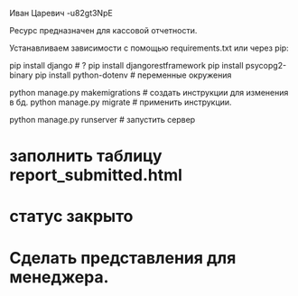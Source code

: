 Иван Царевич   -u82gt3NpE

Ресурс предназначен для кассовой отчетности. 

Устанавливаем зависимости c помощью requirements.txt или через pip:  

pip install django  # ?
pip install djangorestframework
pip install psycopg2-binary
pip install python-dotenv  # переменные окружения

python manage.py makemigrations  # создать инструкции для изменения в бд.
python manage.py migrate  # применить инструкции.

python manage.py runserver  # запустить сервер

# заполнить таблицу report_submitted.html
# статус закрыто
# Сделать представления для менеджера.
#